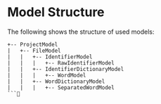 # Model Structure

The following shows the structure of used models:

```
+-- ProjectModel
|   +-- FileModel
|   |   +-- IdentifierModel
|   |   |   +-- RawIdentifierModel
|   |   +-- IdentifierDictionaryModel
|   |   |   +-- WordModel
|   |   +-- WordDictionaryModel
|   |   |   +-- SeparatedWordModel
```